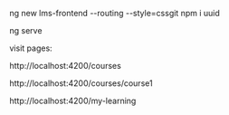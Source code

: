ng new lms-frontend --routing --style=cssgit 
npm i uuid

ng serve

visit pages:

http://localhost:4200/courses

http://localhost:4200/courses/course1

http://localhost:4200/my-learning